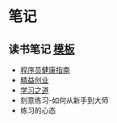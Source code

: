 # 笔记

## 读书笔记 [模板](book/template.md)
* [程序员健康指南](book/程序员健康指南.md)
* [精益创业](book/精益创业.md)
* [学习之道](book/学习之道.md)
* 刻意练习-如何从新手到大师
* 练习的心态


